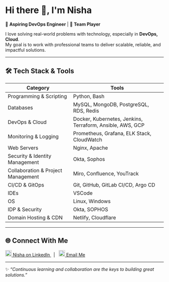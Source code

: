 # Hi there 👋, I'm Nisha  

🚀 **Aspiring DevOps Engineer** | 🤝 **Team Player**  

I love solving real-world problems with technology, especially in **DevOps, Cloud**.  
My goal is to work with professional teams to deliver scalable, reliable, and impactful solutions.  

---

## 🛠️ Tech Stack & Tools  

| Category | Tools |
|----------|-------|
| Programming & Scripting | Python,  Bash |
| Databases | MySQL, MongoDB, PostgreSQL, RDS, Redis |
| DevOps & Cloud | Docker, Kubernetes, Jenkins, Terraform, Ansible, AWS, GCP |
| Monitoring & Logging | Prometheus, Grafana, ELK Stack, CloudWatch |
| Web Servers | Nginx, Apache |
| Security & Identity Management | Okta, Sophos |
| Collaboration & Project Management | Miro, Confluence, YouTrack |
| CI/CD & GitOps | Git, GitHub, GitLab CI/CD, Argo CD |
| IDEs | VSCode |
| OS | Linux, Windows |
| IDP & Security | Okta, SOPHOS |
| Domain Hosting & CDN | Netlify, Cloudflare |


<!-- ## 🛠️ Tech Stack & Tools  

### 💻 Programming & Scripting  
![Python](https://img.shields.io/badge/Python-3776AB?style=for-the-badge&logo=python&logoColor=white)  
![Java](https://img.shields.io/badge/Java-007396?style=for-the-badge&logo=java&logoColor=white)  
![JavaScript](https://img.shields.io/badge/JavaScript-F7DF1E?style=for-the-badge&logo=javascript&logoColor=black)  
![Bash](https://img.shields.io/badge/Bash-4EAA25?style=for-the-badge&logo=gnu-bash&logoColor=white)  

### 🌐 Frontend  
![React](https://img.shields.io/badge/React-61DAFB?style=for-the-badge&logo=react&logoColor=black)  
![HTML](https://img.shields.io/badge/HTML5-E34F26?style=for-the-badge&logo=html5&logoColor=white)  
![CSS](https://img.shields.io/badge/CSS3-1572B6?style=for-the-badge&logo=css3&logoColor=white)  
![Bootstrap](https://img.shields.io/badge/Bootstrap-7952B3?style=for-the-badge&logo=bootstrap&logoColor=white)  

### ⚙️ Backend  
![Node.js](https://img.shields.io/badge/Node.js-339933?style=for-the-badge&logo=nodedotjs&logoColor=white)  
![Express.js](https://img.shields.io/badge/Express.js-000000?style=for-the-badge&logo=express&logoColor=white)  
![PHP](https://img.shields.io/badge/PHP-777BB4?style=for-the-badge&logo=php&logoColor=white)  

### 🗄️ Databases  
![MySQL](https://img.shields.io/badge/MySQL-4479A1?style=for-the-badge&logo=mysql&logoColor=white)  
![MongoDB](https://img.shields.io/badge/MongoDB-47A248?style=for-the-badge&logo=mongodb&logoColor=white)  

### 🚀 DevOps & Cloud  
![Docker](https://img.shields.io/badge/Docker-2496ED?style=for-the-badge&logo=docker&logoColor=white)  
![Kubernetes](https://img.shields.io/badge/Kubernetes-326CE5?style=for-the-badge&logo=kubernetes&logoColor=white)  
![Jenkins](https://img.shields.io/badge/Jenkins-D24939?style=for-the-badge&logo=jenkins&logoColor=white)  
![Terraform](https://img.shields.io/badge/Terraform-7B42BC?style=for-the-badge&logo=terraform&logoColor=white)  
![Ansible](https://img.shields.io/badge/Ansible-EE0000?style=for-the-badge&logo=ansible&logoColor=white)  
![AWS](https://img.shields.io/badge/Amazon_AWS-232F3E?style=for-the-badge&logo=amazon-aws&logoColor=white)  
![GCP](https://img.shields.io/badge/Google_Cloud-4285F4?style=for-the-badge&logo=google-cloud&logoColor=white)  

### 📊 Monitoring & Logging  
![Prometheus](https://img.shields.io/badge/Prometheus-E6522C?style=for-the-badge&logo=prometheus&logoColor=white)  
![Grafana](https://img.shields.io/badge/Grafana-F46800?style=for-the-badge&logo=grafana&logoColor=white)  
![ELK](https://img.shields.io/badge/ELK_Stack-005571?style=for-the-badge&logo=elasticstack&logoColor=white)  

### 🌍 Web Servers & Tools  
![Nginx](https://img.shields.io/badge/Nginx-009639?style=for-the-badge&logo=nginx&logoColor=white)  
![Apache](https://img.shields.io/badge/Apache-D22128?style=for-the-badge&logo=apache&logoColor=white)  

### 🔒 Security & Identity Management
![Okta](https://img.shields.io/badge/Okta-007DC1?style=for-the-badge&logo=okta&logoColor=white)  
![Sophos](https://img.shields.io/badge/Sophos-FF6A00?style=for-the-badge&logo=sophos&logoColor=white)  

### 📋 Collaboration & Project Management
![Miro](https://img.shields.io/badge/Miro-000000?style=for-the-badge&logo=miro&logoColor=FFCC00)  
![Confluence](https://img.shields.io/badge/Confluence-172B4D?style=for-the-badge&logo=confluence&logoColor=white)  
![YouTrack](https://img.shields.io/badge/YouTrack-FF6C37?style=for-the-badge&logo=youtrack&logoColor=white)  
 -->
---

<!-- 
## 📌 Featured Projects  

🔹 **Hospital Management System** – Java, JDBC, MySQL  
🔹 **Contact Management System** – HTML, CSS, PHP, Bootstrap, MySQL  
🔹 **Three-Tier React + Node.js + MySQL App** – Deployed on AWS (EC2, RDS, S3)  
🔹 **Neural Network Architecture Thesis** – Python, MATLAB, WEKA  

👉 [Check out my repositories here](https://github.com/your-username?tab=repositories)

---

-->

<!-- 
## 📊 GitHub Stats  

![Nisha's GitHub stats](https://github-readme-stats.vercel.app/api?username=your-username&show_icons=true&theme=tokyonight)  
![Top Langs](https://github-readme-stats.vercel.app/api/top-langs/?username=your-username&layout=compact&theme=tokyonight)  
![GitHub Streak](https://streak-stats.demolab.com/?user=your-username&theme=tokyonight)  

---
 -->

<!-- - 🌍 [Portfolio/Blog](https://your-portfolio.com)  -->
## 🌐 Connect With Me

<a href="https://www.linkedin.com/in/kamrunnaharnisha/" target="_blank">
  <img src="https://cdn.jsdelivr.net/npm/simple-icons@v9/icons/linkedin.svg" width="20"> Nisha on LinkedIn
</a> &nbsp; | &nbsp;
<a href="mailto:kamrun.nahar@bjitgroup.com">
  <img src="https://cdn.jsdelivr.net/npm/simple-icons@v9/icons/gmail.svg" width="20"> Email Me
</a>



---

✨ _“Continuous learning and collaboration are the keys to building great solutions.”_
